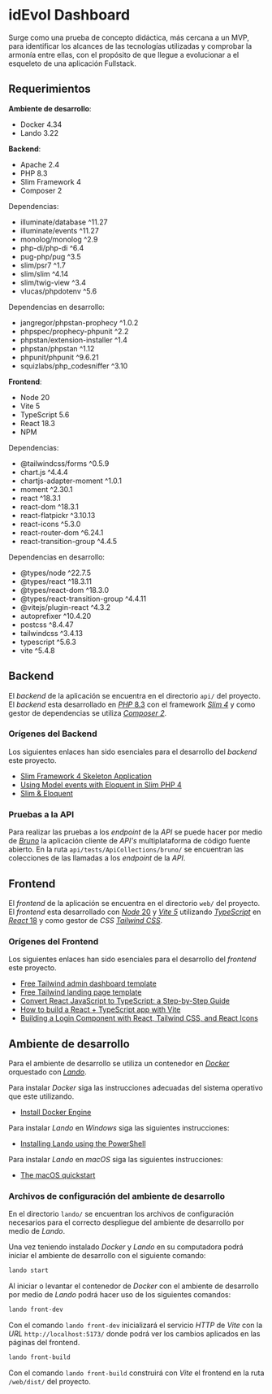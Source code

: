 # idEvol Dashboard
Surge como una prueba de concepto didáctica, más cercana a un MVP, para identificar los alcances de las tecnologías utilizadas y comprobar la armonía entre ellas, con el propósito de que llegue a evolucionar a el esqueleto de una aplicación Fullstack.

## Requerimientos
**Ambiente de desarrollo**:
- Docker 4.34
- Lando 3.22

**Backend**:
- Apache 2.4
- PHP 8.3
- Slim Framework 4
- Composer 2

Dependencias:
- illuminate/database ^11.27
- illuminate/events ^11.27
- monolog/monolog ^2.9
- php-di/php-di ^6.4
- pug-php/pug ^3.5
- slim/psr7 ^1.7
- slim/slim ^4.14
- slim/twig-view ^3.4
- vlucas/phpdotenv ^5.6

Dependencias en desarrollo:
- jangregor/phpstan-prophecy ^1.0.2
- phpspec/prophecy-phpunit ^2.2
- phpstan/extension-installer ^1.4
- phpstan/phpstan ^1.12
- phpunit/phpunit ^9.6.21
- squizlabs/php_codesniffer ^3.10

**Frontend**:
- Node 20
- Vite 5
- TypeScript 5.6
- React 18.3
- NPM

Dependencias:
- @tailwindcss/forms ^0.5.9
- chart.js ^4.4.4
- chartjs-adapter-moment ^1.0.1
- moment ^2.30.1
- react ^18.3.1
- react-dom ^18.3.1
- react-flatpickr ^3.10.13
- react-icons ^5.3.0
- react-router-dom ^6.24.1
- react-transition-group ^4.4.5

Dependencias en desarrollo:
- @types/node ^22.7.5
- @types/react ^18.3.11
- @types/react-dom ^18.3.0
- @types/react-transition-group ^4.4.11
- @vitejs/plugin-react ^4.3.2
- autoprefixer ^10.4.20
- postcss ^8.4.47
- tailwindcss ^3.4.13
- typescript ^5.6.3
- vite ^5.4.8

## Backend
El _backend_ de la aplicación se encuentra en el directorio `api/` del proyecto. El _backend_ esta desarrollado en [_PHP_ 8.3](https://www.php.net/releases/8.3/es.php) con el framework [_Slim 4_](https://www.slimframework.com/docs/v4/) y como gestor de dependencias se utiliza [_Composer 2_](https://getcomposer.org/doc/00-intro.md).

### Orígenes del Backend
Los siguientes enlaces han sido esenciales para el desarrollo del _backend_ este proyecto.
- [Slim Framework 4 Skeleton Application](https://github.com/slimphp/Slim-Skeleton)
- [Using Model events with Eloquent in Slim PHP 4](https://www.enovision.net/using-model-events-eloquent-slim-php)
- [Slim & Eloquent](https://github.com/kladd/slim-eloquent)

### Pruebas a la API
Para realizar las pruebas a los _endpoint_ de la _API_ se puede hacer por medio de [_Bruno_](https://www.usebruno.com/) la aplicación cliente de _API's_ multiplataforma de código fuente abierto. En la ruta `api/tests/ApiCollections/bruno/` se encuentran las colecciones de las llamadas a los _endpoint_ de la _API_.

## Frontend
El _frontend_ de la aplicación se encuentra en el directorio `web/` del proyecto. El _frontend_ esta desarrollado con [_Node_ 20](https://nodejs.org/en/) y [_Vite 5_](https://es.vitejs.dev/) utilizando [_TypeScript_](https://www.typescriptlang.org/) en [_React_ 18](https://es.react.dev/) y como gestor de _CSS_ [_Tailwind CSS_](https://tailwindcss.com/).

### Orígenes del Frontend
Los siguientes enlaces han sido esenciales para el desarrollo del _frontend_ este proyecto.
- [Free Tailwind admin dashboard template](https://github.com/cruip/tailwind-dashboard-template)
- [Free Tailwind landing page template](https://github.com/cruip/tailwind-landing-page-template)
- [Convert React JavaScript to TypeScript: a Step-by-Step Guide](https://www.technigo.io/explained/convert-react-javascript-to-typescript)
- [How to build a React + TypeScript app with Vite](https://blog.logrocket.com/build-react-typescript-app-vite/)
- [Building a Login Component with React, Tailwind CSS, and React Icons](https://medium.com/@ryaddev/building-a-login-component-with-react-tailwind-css-and-react-icons-12cdcb26ed27)

## Ambiente de desarrollo
Para el ambiente de desarrollo se utiliza un contenedor en [_Docker_](https://www.docker.com/) orquestado con [_Lando_](https://docs.lando.dev/getting-started/).

Para instalar _Docker_ siga las instrucciones adecuadas del sistema operativo que este utilizando.
- [Install Docker Engine](https://docs.docker.com/engine/install/)

Para instalar _Lando_ en _Windows_ siga las siguientes instrucciones:
- [Installing Lando using the PowerShell](https://docs.lando.dev/install/windows.html)

Para instalar _Lando_ en _macOS_ siga las siguientes instrucciones:
- [The macOS quickstart](https://docs.lando.dev/install/macos.html)

### Archivos de configuración del ambiente de desarrollo
En el directorio `lando/` se encuentran los archivos de configuración necesarios para el correcto despliegue del ambiente de desarrollo por medio de _Lando_.

Una vez teniendo instalado _Docker_ y _Lando_ en su computadora podrá iniciar el ambiente de desarrollo con el siguiente comando:
```bash
lando start
```

Al iniciar o levantar el contenedor de _Docker_ con el ambiente de desarrollo por medio de _Lando_ podrá hacer uso de los siguientes comandos:

```bash
lando front-dev
```
Con el comando `lando front-dev` inicializará el servicio _HTTP_ de _Vite_ con la _URL_ `http://localhost:5173/` donde podrá ver los cambios aplicados en las páginas del frontend.

```bash
lando front-build
```
Con el comando `lando front-build` construirá con _Vite_ el frontend en la ruta `/web/dist/` del proyecto.

